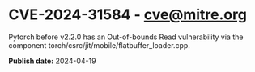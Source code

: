 # CVE-2024-31584 - cve@mitre.org

Pytorch before v2.2.0 has an Out-of-bounds Read vulnerability via the component torch/csrc/jit/mobile/flatbuffer_loader.cpp.

**Publish date:** 2024-04-19
